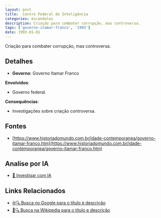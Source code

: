 ```yaml
---
layout: post
title:  Centro Federal de Inteligência
categories: escandalos
description: Criação para combater corrupção, mas controversa.
tags: ['governo-itamar-franco', '1993']
date: 1993-01-01
---
```


Criação para combater corrupção, mas controversa.

## Detalhes
- **Governo**: Governo Itamar Franco

**Envolvidos**:
- Governo federal.


**Consequências**:
- Investigações sobre criação controversa.


## Fontes
- [https://www.historiadomundo.com.br/idade-contemporanea/governo-itamar-franco.htm](https://www.historiadomundo.com.br/idade-contemporanea/governo-itamar-franco.htm)


## Analise por IA
- [🤖 Investigar com IA](https://www.perplexity.ai/search?q=Centro%20Federal%20de%20Intelig%C3%AAncia%20Cria%C3%A7%C3%A3o%20para%20combater%20corrup%C3%A7%C3%A3o%2C%20mas%20controversa.%20Governo%20Itamar%20Franco)

## Links Relacionados
- [🌐🔍 Busca no Google para o título e descrição](https://www.google.com/search?q=Centro%20Federal%20de%20Intelig%C3%AAncia%20Cria%C3%A7%C3%A3o%20para%20combater%20corrup%C3%A7%C3%A3o%2C%20mas%20controversa.%20Governo%20Itamar%20Franco)
- [📖🔍 Busca na Wikipedia para o título e descrição](https://pt.wikipedia.org/w/index.php?search=Centro%20Federal%20de%20Intelig%C3%AAncia%20Cria%C3%A7%C3%A3o%20para%20combater%20corrup%C3%A7%C3%A3o%2C%20mas%20controversa.%20Governo%20Itamar%20Franco)

